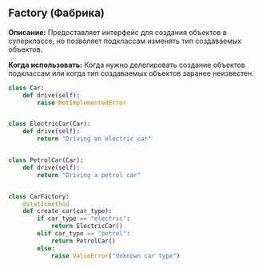 ## Factory (Фабрика)

**Описание:** Предоставляет интерфейс для создания объектов в суперклассе,
но позволяет подклассам изменять тип создаваемых объектов.

**Когда использовать:** Когда нужно делегировать создание объектов подклассам
или когда тип создаваемых объектов заранее неизвестен.

```python
class Car:
    def drive(self):
        raise NotImplementedError


class ElectricCar(Car):
    def drive(self):
        return "Driving an electric car"


class PetrolCar(Car):
    def drive(self):
        return "Driving a petrol car"


class CarFactory:
    @staticmethod
    def create_car(car_type):
        if car_type == "electric":
            return ElectricCar()
        elif car_type == "petrol":
            return PetrolCar()
        else:
            raise ValueError("Unknown car type")
```
